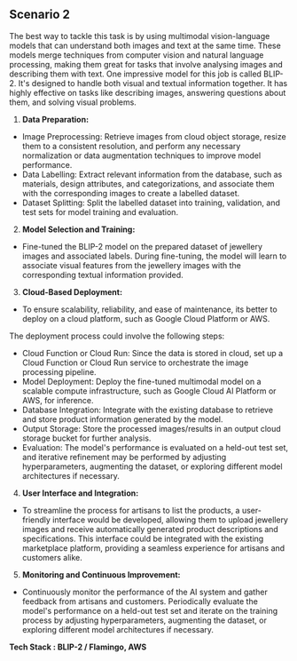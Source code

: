 ## Scenario 2

The best way to tackle this task is by using multimodal vision-language models that can understand both images and text at the same time. These models merge techniques from computer vision and natural language processing, making them great for tasks that involve analysing images and describing them with text.
One impressive model for this job is called BLIP-2. It's designed to handle both visual and textual information together. It has highly effective on tasks like describing images, answering questions about them, and solving visual problems.
1. **Data Preparation:** 
 - Image Preprocessing: Retrieve images from cloud object storage, resize them to a consistent resolution, and perform any necessary normalization or data augmentation techniques to improve model performance.
 - Data Labelling: Extract relevant information from the database, such as materials, design attributes, and categorizations, and associate them with the corresponding images to create a labelled dataset.
 - Dataset Splitting: Split the labelled dataset into training, validation, and test sets for model training and evaluation.
2. **Model Selection and Training:**
 - Fine-tuned the BLIP-2  model on the prepared dataset of jewellery images and associated labels. During fine-tuning, the model will learn to associate visual features from the jewellery images with the corresponding textual information provided.
3. **Cloud-Based Deployment:**
 - To ensure scalability, reliability, and ease of maintenance, its better to deploy on a cloud platform, such as Google Cloud Platform or AWS.  
   
  The deployment process could involve the following steps:

 - Cloud Function or Cloud Run: Since the data is stored in cloud, set up a Cloud Function or Cloud Run service to orchestrate the image processing pipeline. 
 - Model Deployment: Deploy the fine-tuned multimodal model on a scalable compute infrastructure, such as Google Cloud AI Platform or AWS, for inference.
 - Database Integration: Integrate with the existing database to retrieve and store product information generated by the model.
 - Output Storage: Store the processed images/results in an output cloud storage bucket for further analysis.
 - Evaluation: The model's performance is evaluated on a held-out test set, and iterative refinement may be performed by adjusting hyperparameters, augmenting the dataset, or exploring different model architectures if necessary.
4. **User Interface and Integration:**
 - To streamline the process for artisans to list the products, a user-friendly interface would be developed, allowing them to upload jewellery images and receive automatically generated product descriptions and specifications. This interface could be integrated with the existing marketplace platform, providing a seamless experience for artisans and customers alike.
5. **Monitoring and Continuous Improvement:**
 - Continuously monitor the performance of the AI system and gather feedback from artisans and customers. Periodically evaluate the model's performance on a held-out test set and iterate on the training process by adjusting hyperparameters, augmenting the dataset, or exploring different model architectures if necessary.
  
 **Tech Stack : BLIP-2 / Flamingo,  AWS**
